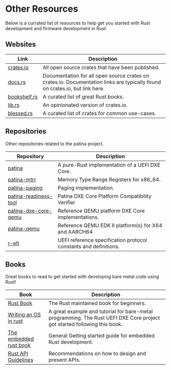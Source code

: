 # Other Resources

Below is a currated list of resources to help get you started with Rust development and firmware development in Rust.

## Websites

| Link | Description |
|------------|-------------|
| [crates.io](https://crates.io/) | All open source crates that have been published. |
| [docs.rs](https://docs.rs/) | Documentation for all open source crates on crates.io. Documentation links are typically found on crates.io, but link here. |
| [bookshelf.rs](https://bookshelf.rs/) | A curated list of great Rust books. |
| [lib.rs](https://lib.rs/) | An opinionated version of crates.io. |
| [blessed.rs](https://blessed.rs/crates) | A curated list of crates for common use-cases. |

## Repositories

Other repositories related to the patina project.

| Repository | Description |
|------------|-------------|
| [patina](https://github.com/OpenDevicePartnership/patina) | A pure-Rust implementation of a UEFI DXE Core. |
| [patina-mtrr](https://github.com/OpenDevicePartnership/patina-mtrr) | Memory Type Range Registers for x86_64. |
| [patina-paging](https://github.com/OpenDevicePartnership/patina-paging) | Paging implementation. |
| [patina-readiness-tool](https://github.com/OpenDevicePartnership/patina-readiness-tool) | Patina DXE Core Platform Compatibility Verifier | 
| [patina-dxe-core-qemu](https://github.com/OpenDevicePartnership/patina-dxe-core-qemu) | Reference QEMU platform DXE Core implementations. |
| [patina-qemu](https://github.com/OpenDevicePartnership/patina-qemu/) | Reference QEMU EDK II platform(s) for X64 and AARCH64 | 
| [r-efi](https://github.com/r-efi/r-efi) | UEFI reference specification protocol constants and definitions. |

## Books

Great books to read to get started with developing bare metal code using Rust!

|    Book    | Description |
|------------|-------------|
| [Rust Book](https://doc.rust-lang.org/stable/book/) | The Rust maintained book for beginners. |
| [Writing an OS in rust](https://os.phil-opp.com/)              | A great example and tutorial for bare-metal programming. The Rust UEFI DXE Core project got started following this book. |
| [The embedded rust book](https://docs.rust-embedded.org/book/) | General Getting started guide for embedded Rust development. |
| [Rust API Guidelines](https://rust-lang.github.io/api-guidelines/about.html) | Recommendations on how to design and present APIs. |
